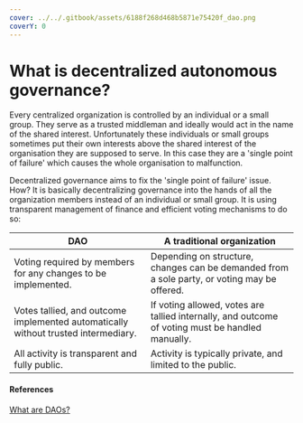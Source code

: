 ```yaml
---
cover: ../../.gitbook/assets/6188f268d468b5871e75420f_dao.png
coverY: 0
---
```


# What is decentralized autonomous governance?

Every centralized organization is controlled by an individual or a small group. They serve as a trusted middleman and ideally would act in the name of the shared interest. Unfortunately these individuals or small groups sometimes put their own interests above the shared interest of the organisation they are supposed to serve. In this case they are a 'single point of failure' which causes the whole organisation to malfunction.

Decentralized governance aims to fix the 'single point of failure' issue. How? It is basically decentralizing governance into the hands of all the organization members instead of an individual or small group. It is using transparent management of finance and efficient voting mechanisms to do so:

| DAO                                                                                | A traditional organization                                                                       |
| ---------------------------------------------------------------------------------- | ------------------------------------------------------------------------------------------------ |
| Voting required by members for any changes to be implemented.                      | Depending on structure, changes can be demanded from a sole party, or voting may be offered.     |
| Votes tallied, and outcome implemented automatically without trusted intermediary. | If voting allowed, votes are tallied internally, and outcome of voting must be handled manually. |
| All activity is transparent and fully public.                                      | Activity is typically private, and limited to the public.                                        |

#### **References**

[What are DAOs?](https://ethereum.org/en/dao/)
